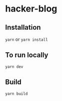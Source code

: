 # hacker-blog


## Installation
`yarn` or `yarn install`


## To run locally
`yarn dev`


## Build
`yarn build`
